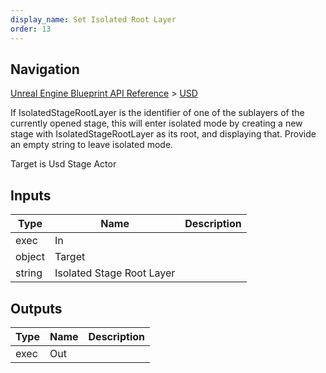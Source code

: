 ```yaml
---
display_name: Set Isolated Root Layer
order: 13
---
```

## Navigation

[Unreal Engine Blueprint API Reference](https://dev.epicgames.com/documentation/en-us/unreal-engine/BlueprintAPI) > [USD](https://dev.epicgames.com/documentation/en-us/unreal-engine/BlueprintAPI/USD)

If IsolatedStageRootLayer is the identifier of one of the sublayers of the currently opened stage, this will
enter isolated mode by creating a new stage with IsolatedStageRootLayer as its root, and displaying that.
Provide an empty string to leave isolated mode.

Target is Usd Stage Actor

## Inputs

| Type | Name | Description |
| --- | --- | --- |
| exec | In |  |
| object | Target |  |
| string | Isolated Stage Root Layer |  |

## Outputs

| Type | Name | Description |
| --- | --- | --- |
| exec | Out |  |

